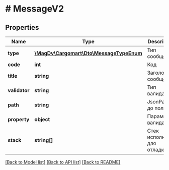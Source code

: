# # MessageV2

## Properties

Name | Type | Description | Notes
------------ | ------------- | ------------- | -------------
**type** | [**\MagDv\Cargomart\Dto\MessageTypeEnum**](MessageTypeEnum.md) | Тип сообщения |
**code** | **int** | Код |
**title** | **string** | Заголовок сообщения |
**validator** | **string** | Тип валидатора | [optional]
**path** | **string** | JsonPath до поля | [optional]
**property** | **object** | Параметры валидации | [optional]
**stack** | **string[]** | Стек исполнения для отладки | [optional]

[[Back to Model list]](../../README.md#models) [[Back to API list]](../../README.md#endpoints) [[Back to README]](../../README.md)
